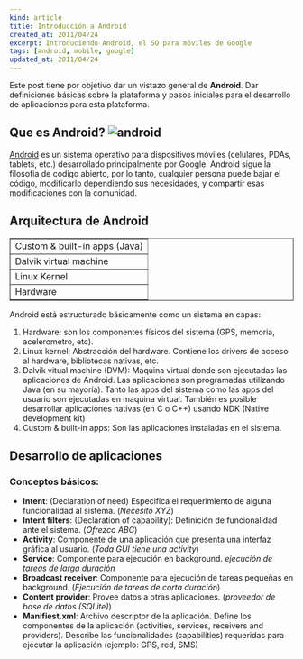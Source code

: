 ```yaml
---
kind: article
title: Introducción a Android
created_at: 2011/04/24
excerpt: Introduciendo Android, el SO para móviles de Google
tags: [android, mobile, google]
updated_at: 2011/04/24
---
```


Este post tiene por objetivo dar un vistazo general de __Android__. Dar definiciones básicas sobre la plataforma y pasos iniciales para el desarrollo de aplicaciones para esta plataforma.

Que es Android? ![android][1]
--------------
<a href='http://developer.android.com' target='_blank'>Android</a> es un sistema operativo para dispositivos móviles (celulares, PDAs, tablets, etc.) desarrollado principalmente por Google. Android sigue la filosofia de codigo abierto, por lo tanto, cualquier persona puede bajar el código, modificarlo dependiendo sus necesidades, y compartir esas modificaciones con la comunidad.

Arquitectura de Android
-----------------------
<center>
<table border='1'>
 <tr><td>Custom & built-in apps (Java)</td></tr>
 <tr><td>Dalvik virtual machine</td></tr>
 <tr><td>Linux Kernel</td></tr>
 <tr><td>Hardware</td></tr>
</table>
</center>


Android está estructurado básicamente como un sistema en capas:

 1. Hardware: son los componentes físicos del sistema (GPS, memoria, acelerometro, etc).
 2. Linux kernel: Abstracción del hardware. Contiene los drivers de acceso al hardware, bibliotecas nativas, etc.
 3. Dalvik vitual machine (DVM): Maquina virtual donde son ejecutadas las aplicaciones de Android. Las aplicaciones son programadas utilizando Java (en su mayoría). Tanto las apps del sistema como las apps del usuario son ejecutadas en maquina virtual. También es posible desarrollar aplicaciones nativas (en C o C++) usando NDK (Native development kit)
 4. Custom & built-in apps: Son las aplicaciones instaladas en el sistema.
 
Desarrollo de aplicaciones
--------------------------
### Conceptos básicos:
 * __Intent__: (Declaration of need) Especifica el requerimiento de alguna funcionalidad al sistema. (*Necesito XYZ*)
 * __Intent filters__: (Declaration of capability): Definición de funcionalidad ante el sistema. (*Ofrezco ABC*)
 * __Activity__: Componente de una aplicación que presenta una interfaz gráfica al usuario. (*Toda GUI tiene una activity*)
 * __Service__: Componente para ejecución en background. *ejecución de tareas de larga duración*
 * __Broadcast receiver__: Componente para ejecución de tareas pequeñas en background. (*Ejecución de tareas de corta duración*)
 * __Content provider__: Provee datos a otras aplicaciones. (*proveedor de base de datos (SQLite)*)
 * __Manifiest.xml__: Archivo descriptor de la aplicación. Define los componentes de la aplicación (activities, services, receivers and providers). Describe las funcionalidades (capabilities) requeridas para ejecutar la aplicación (ejemplo: GPS, red, SMS)
 
[1]: /assets/images/android.png
